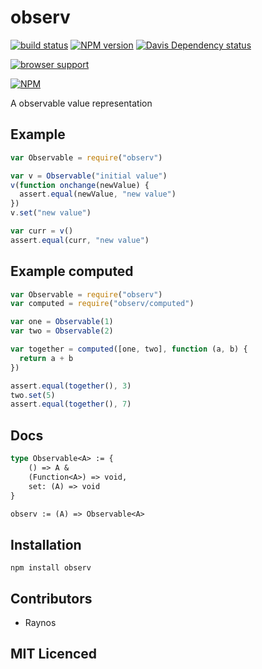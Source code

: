 # observ

[![build status][1]][2] [![NPM version][3]][4] [![Davis Dependency status][9]][10]

[![browser support][11]][12]

[![NPM][13]][14]

A observable value representation

## Example

```js
var Observable = require("observ")

var v = Observable("initial value")
v(function onchange(newValue) {
  assert.equal(newValue, "new value")
})
v.set("new value")

var curr = v()
assert.equal(curr, "new value")
```

## Example computed

```js
var Observable = require("observ")
var computed = require("observ/computed")

var one = Observable(1)
var two = Observable(2)

var together = computed([one, two], function (a, b) {
  return a + b
})

assert.equal(together(), 3)
two.set(5)
assert.equal(together(), 7)
```

## Docs

```ocaml
type Observable<A> := {
    () => A &
    (Function<A>) => void,
    set: (A) => void
}

observ := (A) => Observable<A>
```


## Installation

`npm install observ`

## Contributors

 - Raynos

## MIT Licenced

  [1]: https://secure.travis-ci.org/Raynos/observ.png
  [2]: https://travis-ci.org/Raynos/observ
  [3]: https://badge.fury.io/js/observ.png
  [4]: https://badge.fury.io/js/observ
  [5]: https://coveralls.io/repos/Raynos/observ/badge.png
  [6]: https://coveralls.io/r/Raynos/observ
  [7]: https://gemnasium.com/Raynos/observ.png
  [8]: https://gemnasium.com/Raynos/observ
  [9]: https://david-dm.org/Raynos/observ.png
  [10]: https://david-dm.org/Raynos/observ
  [11]: https://ci.testling.com/Raynos/observ.png
  [12]: https://ci.testling.com/Raynos/observ
  [13]: http://nodei.co/npm/observ.png
  [14]: http://nodei.co/npm/observ
